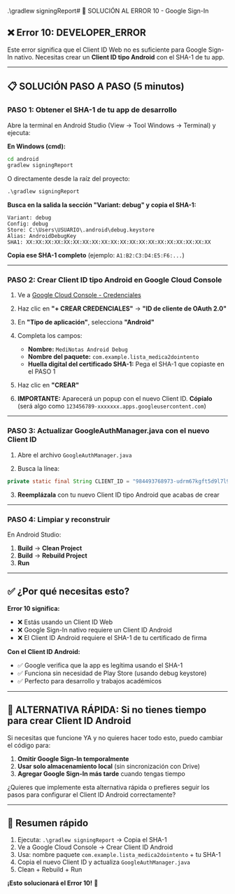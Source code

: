 .\gradlew signingReport# 🔧 SOLUCIÓN AL ERROR 10 - Google Sign-In

## ❌ Error 10: DEVELOPER_ERROR

Este error significa que el Client ID Web no es suficiente para Google Sign-In nativo. Necesitas crear un **Client ID tipo Android** con el SHA-1 de tu app.

---

## 📋 SOLUCIÓN PASO A PASO (5 minutos)

### PASO 1: Obtener el SHA-1 de tu app de desarrollo

Abre la terminal en Android Studio (View → Tool Windows → Terminal) y ejecuta:

**En Windows (cmd):**
```cmd
cd android
gradlew signingReport
```

O directamente desde la raíz del proyecto:
```cmd
.\gradlew signingReport
```

**Busca en la salida la sección "Variant: debug" y copia el SHA-1:**
```
Variant: debug
Config: debug
Store: C:\Users\USUARIO\.android\debug.keystore
Alias: AndroidDebugKey
SHA1: XX:XX:XX:XX:XX:XX:XX:XX:XX:XX:XX:XX:XX:XX:XX:XX:XX:XX:XX:XX
```

**Copia ese SHA-1 completo** (ejemplo: `A1:B2:C3:D4:E5:F6:...`)

---

### PASO 2: Crear Client ID tipo Android en Google Cloud Console

1. Ve a [Google Cloud Console - Credenciales](https://console.cloud.google.com/apis/credentials)

2. Haz clic en **"+ CREAR CREDENCIALES"** → **"ID de cliente de OAuth 2.0"**

3. En **"Tipo de aplicación"**, selecciona **"Android"**

4. Completa los campos:
   - **Nombre:** `MediNotas Android Debug`
   - **Nombre del paquete:** `com.example.lista_medica2dointento`
   - **Huella digital del certificado SHA-1:** Pega el SHA-1 que copiaste en el PASO 1

5. Haz clic en **"CREAR"**

6. **IMPORTANTE:** Aparecerá un popup con el nuevo Client ID. **Cópialo** (será algo como `123456789-xxxxxxx.apps.googleusercontent.com`)

---

### PASO 3: Actualizar GoogleAuthManager.java con el nuevo Client ID

1. Abre el archivo `GoogleAuthManager.java`

2. Busca la línea:
```java
private static final String CLIENT_ID = "984493768973-udrm67kgft5d9l7l9pgqj0gvvhj2lnd1.apps.googleusercontent.com";
```

3. **Reemplázala** con tu nuevo Client ID tipo Android que acabas de crear

---

### PASO 4: Limpiar y reconstruir

En Android Studio:
1. **Build** → **Clean Project**
2. **Build** → **Rebuild Project**
3. **Run**

---

## ✅ ¿Por qué necesitas esto?

**Error 10 significa:**
- ❌ Estás usando un Client ID Web
- ❌ Google Sign-In nativo requiere un Client ID Android
- ❌ El Client ID Android requiere el SHA-1 de tu certificado de firma

**Con el Client ID Android:**
- ✅ Google verifica que la app es legítima usando el SHA-1
- ✅ Funciona sin necesidad de Play Store (usando debug keystore)
- ✅ Perfecto para desarrollo y trabajos académicos

---

## 🎯 ALTERNATIVA RÁPIDA: Si no tienes tiempo para crear Client ID Android

Si necesitas que funcione YA y no quieres hacer todo esto, puedo cambiar el código para:

1. **Omitir Google Sign-In temporalmente**
2. **Usar solo almacenamiento local** (sin sincronización con Drive)
3. **Agregar Google Sign-In más tarde** cuando tengas tiempo

¿Quieres que implemente esta alternativa rápida o prefieres seguir los pasos para configurar el Client ID Android correctamente?

---

## 📝 Resumen rápido

1. Ejecuta: `.\gradlew signingReport` → Copia el SHA-1
2. Ve a Google Cloud Console → Crear Client ID Android
3. Usa: nombre paquete `com.example.lista_medica2dointento` + tu SHA-1
4. Copia el nuevo Client ID y actualiza `GoogleAuthManager.java`
5. Clean + Rebuild + Run

**¡Esto solucionará el Error 10!** 🎉

